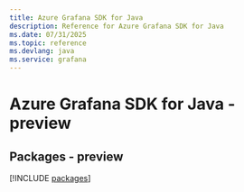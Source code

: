 ```yaml
---
title: Azure Grafana SDK for Java
description: Reference for Azure Grafana SDK for Java
ms.date: 07/31/2025
ms.topic: reference
ms.devlang: java
ms.service: grafana
---
```

# Azure Grafana SDK for Java - preview
## Packages - preview
[!INCLUDE [packages](grafana-index.md)]